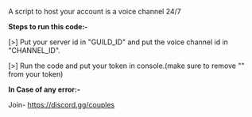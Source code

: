 A script to host your account is a voice channel 24/7

**Steps to run this code:-**

[>] Put your server id in "GUILD_ID" and put the voice channel id in "CHANNEL_ID".

[>] Run the code and put your token in console.(make sure to remove "" from your token)

**In Case of any error:-**

Join- https://discord.gg/couples